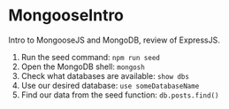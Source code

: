 # MongooseIntro

Intro to MongooseJS and MongoDB, review of ExpressJS.

1. Run the seed command: `npm run seed`
2. Open the MongoDB shell: `mongosh`
3. Check what databases are available: `show dbs`
4. Use our desired database: `use someDatabaseName`
5. Find our data from the seed function: `db.posts.find()`
